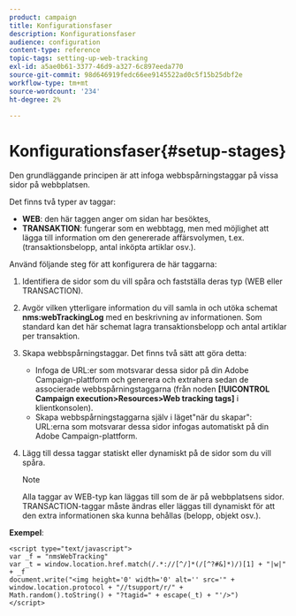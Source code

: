 ```yaml
---
product: campaign
title: Konfigurationsfaser
description: Konfigurationsfaser
audience: configuration
content-type: reference
topic-tags: setting-up-web-tracking
exl-id: a5ae0b61-3377-46d9-a327-6c897eeda770
source-git-commit: 98d646919fedc66ee9145522ad0c5f15b25dbf2e
workflow-type: tm+mt
source-wordcount: '234'
ht-degree: 2%

---
```


# Konfigurationsfaser{#setup-stages}

Den grundläggande principen är att infoga webbspårningstaggar på vissa sidor på webbplatsen.

Det finns två typer av taggar:

* **WEB**: den här taggen anger om sidan har besöktes,
* **TRANSAKTION**: fungerar som en webbtagg, men med möjlighet att lägga till information om den genererade affärsvolymen, t.ex. (transaktionsbelopp, antal inköpta artiklar osv.).

Använd följande steg för att konfigurera de här taggarna:

1. Identifiera de sidor som du vill spåra och fastställa deras typ (WEB eller TRANSACTION).
1. Avgör vilken ytterligare information du vill samla in och utöka schemat **nms:webTrackingLog** med en beskrivning av informationen. Som standard kan det här schemat lagra transaktionsbelopp och antal artiklar per transaktion.
1. Skapa webbspårningstaggar. Det finns två sätt att göra detta:

   * Infoga de URL:er som motsvarar dessa sidor på din Adobe Campaign-plattform och generera och extrahera sedan de associerade webbspårningstaggarna (från noden **[!UICONTROL Campaign execution>Resources>Web tracking tags]** i klientkonsolen).
   * Skapa webbspårningstaggarna själv i läget&quot;när du skapar&quot;: URL:erna som motsvarar dessa sidor infogas automatiskt på din Adobe Campaign-plattform.

1. Lägg till dessa taggar statiskt eller dynamiskt på de sidor som du vill spåra.

   >[!NOTE]
   >
   >Alla taggar av WEB-typ kan läggas till som de är på webbplatsens sidor. TRANSACTION-taggar måste ändras eller läggas till dynamiskt för att den extra informationen ska kunna behållas (belopp, objekt osv.).

**Exempel**:

```
<script type="text/javascript">
var _f = "nmsWebTracking"
var _t = window.location.href.match(/.*://[^/]*(/[^?#&]*)/)[1] + "|w|" + _f
document.write("<img height='0' width='0' alt='' src='" +
window.location.protocol + "//tsupport/r/" +
Math.random().toString() + "?tagid=" + escape(_t) + "'/>")
</script>
```
